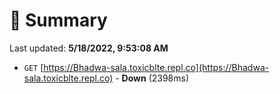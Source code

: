 # 📖 Summary
Last updated: **5/18/2022, 9:53:08 AM**

- `GET` [https://Bhadwa-sala.toxicblte.repl.co](https://Bhadwa-sala.toxicblte.repl.co) - **Down** (2398ms)
